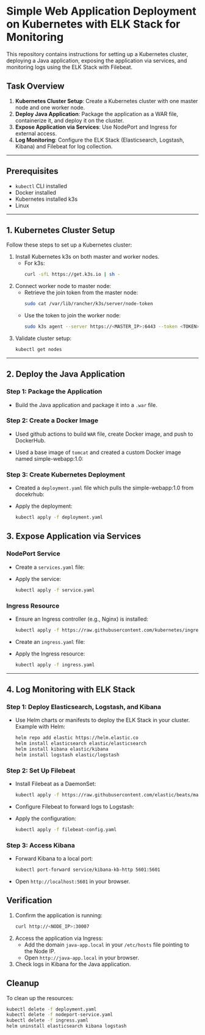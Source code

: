 # Simple Web Application Deployment on Kubernetes with ELK Stack for Monitoring

This repository contains instructions for setting up a Kubernetes cluster, deploying a Java application, exposing the application via services, and monitoring logs using the ELK Stack with Filebeat.

## Task Overview
1. **Kubernetes Cluster Setup**: Create a Kubernetes cluster with one master node and one worker node.
2. **Deploy Java Application**: Package the application as a WAR file, containerize it, and deploy it on the cluster.
3. **Expose Application via Services**: Use NodePort and Ingress for external access.
4. **Log Monitoring**: Configure the ELK Stack (Elasticsearch, Logstash, Kibana) and Filebeat for log collection.

---

## Prerequisites
- `kubectl` CLI installed
- Docker installed
- Kubernetes installed k3s
- Linux

---

## 1. Kubernetes Cluster Setup
Follow these steps to set up a Kubernetes cluster:

1. Install Kubernetes k3s on both master and worker nodes.
   - For k3s:
     ```bash
     curl -sfL https://get.k3s.io | sh -
     ```
2. Connect worker node to master node:
   - Retrieve the join token from the master node:
     ```bash
     sudo cat /var/lib/rancher/k3s/server/node-token
     ```
   - Use the token to join the worker node:
     ```bash
     sudo k3s agent --server https://<MASTER_IP>:6443 --token <TOKEN>
     ```
3. Validate cluster setup:
   ```bash
   kubectl get nodes
   ```

---

## 2. Deploy the Java Application

### Step 1: Package the Application
- Build the Java application and package it into a `.war` file.

### Step 2: Create a Docker Image

- Used github actions to build `WAR` file, create Docker image, and push to DockerHub.

- Used a base image of `tomcat` and created a custom Docker image named simple-webapp:1.0:

### Step 3: Create Kubernetes Deployment
- Created a `deployment.yaml` file which pulls the simple-webapp:1.0 from docekrhub:

- Apply the deployment:
  ```bash
  kubectl apply -f deployment.yaml
  ```

## 3. Expose Application via Services

### NodePort Service
- Create a `services.yaml` file:

- Apply the service:
  ```bash
  kubectl apply -f service.yaml
  ```

### Ingress Resource
- Ensure an Ingress controller (e.g., Nginx) is installed:
  ```bash
  kubectl apply -f https://raw.githubusercontent.com/kubernetes/ingress-nginx/main/deploy/static/provider/cloud/deploy.yaml
  ```

- Create an `ingress.yaml` file:

- Apply the Ingress resource:
  ```bash
  kubectl apply -f ingress.yaml
  ```

---

## 4. Log Monitoring with ELK Stack

### Step 1: Deploy Elasticsearch, Logstash, and Kibana
- Use Helm charts or manifests to deploy the ELK Stack in your cluster. Example with Helm:
  ```bash
  helm repo add elastic https://helm.elastic.co
  helm install elasticsearch elastic/elasticsearch
  helm install kibana elastic/kibana
  helm install logstash elastic/logstash
  ```

### Step 2: Set Up Filebeat
- Install Filebeat as a DaemonSet:
  ```bash
  kubectl apply -f https://raw.githubusercontent.com/elastic/beats/main/deploy/kubernetes/filebeat-kubernetes.yaml
  ```

- Configure Filebeat to forward logs to Logstash:

- Apply the configuration:
  ```bash
  kubectl apply -f filebeat-config.yaml
  ```

### Step 3: Access Kibana
- Forward Kibana to a local port:
  ```bash
  kubectl port-forward service/kibana-kb-http 5601:5601
  ```
- Open `http://localhost:5601` in your browser.


## Verification
1. Confirm the application is running:
   ```bash
   curl http://<NODE_IP>:30007
   ```
2. Access the application via Ingress:
   - Add the domain `java-app.local` in your `/etc/hosts` file pointing to the Node IP.
   - Open `http://java-app.local` in your browser.
3. Check logs in Kibana for the Java application.

## Cleanup
To clean up the resources:
```bash
kubectl delete -f deployment.yaml
kubectl delete -f nodeport-service.yaml
kubectl delete -f ingress.yaml
helm uninstall elasticsearch kibana logstash
```
